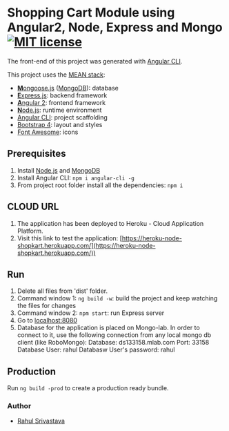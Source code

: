 # Shopping Cart Module using Angular2, Node, Express and Mongo  [![MIT license](http://img.shields.io/badge/license-MIT-lightgrey.svg)](http://opensource.org/licenses/MIT)


The front-end of this project was generated with [Angular CLI](https://github.com/angular/angular-cli).

This project uses the [MEAN stack](https://en.wikipedia.org/wiki/MEAN_(software_bundle)):
* [**M**ongoose.js](http://www.mongoosejs.com) ([MongoDB](http://www.mongodb.com)): database
* [**E**xpress.js](http://expressjs.com): backend framework
* [**A**ngular 2](https://angular.io): frontend framework
* [**N**ode.js](https://nodejs.org): runtime environment
* [Angular CLI](https://cli.angular.io): project scaffolding
* [Bootstrap 4](http://www.getbootstrap.com): layout and styles
* [Font Awesome](http://fontawesome.io): icons

## Prerequisites
1. Install [Node.js](https://nodejs.org) and [MongoDB](http://www.mongodb.com)
2. Install Angular CLI: `npm i angular-cli -g`
3. From project root folder install all the dependencies: `npm i`

## CLOUD URL
1. The application has been deployed to Heroku - Cloud Application Platform. 
2. Visit this link to test the application: [https://heroku-node-shopkart.herokuapp.com/](https://heroku-node-shopkart.herokuapp.com/))

## Run
1. Delete all files from 'dist' folder.
2. Command window 1: `ng build -w`: build the project and keep watching the files for changes
3. Command window 2: `npm start`: run Express server
4. Go to [localhost:8080](http://localhost:8080)
5. Database for the application is placed on Mongo-lab. In order to connect to it, use the following connection from any local mongo db client (like RoboMongo):
   Database: ds133158.mlab.com
   Port: 33158
   Database User: rahul
   Databasw	User's password: rahul		

## Production
Run `ng build -prod` to create a production ready bundle.

### Author
* [Rahul Srivastava](https://github.com/rahul-openstack)
